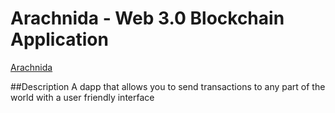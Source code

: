 # Arachnida - Web 3.0 Blockchain Application
[Arachnida](https://sendeyo.com/get/d/43210dfca0)

##Description
 A dapp that allows you to send transactions to any part of the world with a user friendly interface

 
